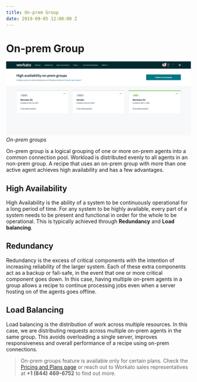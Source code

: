```yaml
---
title: On-prem Group
date: 2019-09-05 12:00:00 Z
---
```


# On-prem Group

![On-prem groups](/assets/images/on-prem/on-prem-groups.png)
*On-prem groups*

On-prem group is a logical grouping of one or more on-prem agents into a common connection pool. Workload is distributed evenly to all agents in an non-prem group. A recipe that uses an on-prem group with more than one active agent achieves high availability and has a few advantages.

## High Availability
High Availability is the ability of a system to be continuously operational for a long period of time. For any system to be highly available, every part of a system needs to be present and functional in order for the whole to be operational. This is typically achieved through **Redundancy** and **Load balancing**.

## Redundancy
Redundancy is the excess of critical components with the intention of increasing reliability of the larger system. Each of these extra components act as a backup or fail-safe, in the event that one or more critical component goes down. In this case, having multiple on-prem agents in a group allows a recipe to continue processing jobs even when a server hosting on of the agents goes offline.

## Load Balancing
Load balancing is the distribution of work across multiple resources. In this case, we are distributing requests across multiple on-prem agents in the same group. This avoids overloading a single server, improves responsiveness and overall performance of a recipe using on-prem connections.

> On-prem groups feature is available only for certain plans. Check the [Pricing and Plans page](https://www.workato.com/pricing?audience=general) or reach out to Workato sales representatives at **+1 (844) 469-6752** to find out more.
